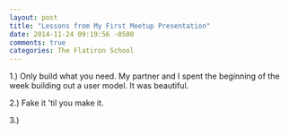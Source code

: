 ```yaml
---
layout: post
title: "Lessons from My First Meetup Presentation"
date: 2014-11-24 09:19:56 -0500
comments: true
categories: The Flatiron School
---
```

1.) Only build what you need.
My partner and I spent the beginning of the week building out a user model. It was beautiful.

2.) Fake it 'til you make it.

3.) 